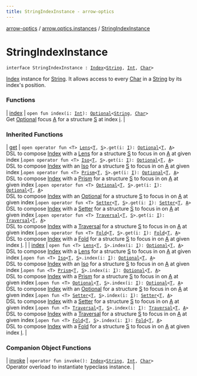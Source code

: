 ```yaml
---
title: StringIndexInstance - arrow-optics
---
```


[arrow-optics](../../index.html) / [arrow.optics.instances](../index.html) / [StringIndexInstance](./index.html)

# StringIndexInstance

`interface StringIndexInstance : `[`Index`](../../arrow.optics.typeclasses/-index/index.html)`<`[`String`](https://kotlinlang.org/api/latest/jvm/stdlib/kotlin/-string/index.html)`, `[`Int`](https://kotlinlang.org/api/latest/jvm/stdlib/kotlin/-int/index.html)`, `[`Char`](https://kotlinlang.org/api/latest/jvm/stdlib/kotlin/-char/index.html)`>`

[Index](../../arrow.optics.typeclasses/-index/index.html) instance for [String](https://kotlinlang.org/api/latest/jvm/stdlib/kotlin/-string/index.html).
It allows access to every [Char](https://kotlinlang.org/api/latest/jvm/stdlib/kotlin/-char/index.html) in a [String](https://kotlinlang.org/api/latest/jvm/stdlib/kotlin/-string/index.html) by its index's position.

### Functions

| [index](--index--.html) | `open fun index(i: `[`Int`](https://kotlinlang.org/api/latest/jvm/stdlib/kotlin/-int/index.html)`): `[`Optional`](../../arrow.optics/-optional.html)`<`[`String`](https://kotlinlang.org/api/latest/jvm/stdlib/kotlin/-string/index.html)`, `[`Char`](https://kotlinlang.org/api/latest/jvm/stdlib/kotlin/-char/index.html)`>`<br>Get [Optional](../../arrow.optics/-optional.html) focus [A](../../arrow.optics.typeclasses/-index/index.html#A) for a structure [S](../../arrow.optics.typeclasses/-index/index.html#S) at index [i](../../arrow.optics.typeclasses/-index/--index--.html#arrow.optics.typeclasses.Index$index(arrow.optics.typeclasses.Index.I)/i). |

### Inherited Functions

| [get](../../arrow.optics.typeclasses/-index/get.html) | `open operator fun <T> `[`Lens`](../../arrow.optics/-lens.html)`<`[`T`](../../arrow.optics.typeclasses/-index/get.html#T)`, `[`S`](../../arrow.optics.typeclasses/-index/index.html#S)`>.get(i: `[`I`](../../arrow.optics.typeclasses/-index/index.html#I)`): `[`Optional`](../../arrow.optics/-optional.html)`<`[`T`](../../arrow.optics.typeclasses/-index/get.html#T)`, `[`A`](../../arrow.optics.typeclasses/-index/index.html#A)`>`<br>DSL to compose [Index](../../arrow.optics.typeclasses/-index/index.html) with a [Lens](../../arrow.optics/-lens.html) for a structure [S](../../arrow.optics.typeclasses/-index/index.html#S) to focus in on [A](../../arrow.optics.typeclasses/-index/index.html#A) at given index [I](../../arrow.optics.typeclasses/-index/index.html#I).`open operator fun <T> `[`Iso`](../../arrow.optics/-iso.html)`<`[`T`](../../arrow.optics.typeclasses/-index/get.html#T)`, `[`S`](../../arrow.optics.typeclasses/-index/index.html#S)`>.get(i: `[`I`](../../arrow.optics.typeclasses/-index/index.html#I)`): `[`Optional`](../../arrow.optics/-optional.html)`<`[`T`](../../arrow.optics.typeclasses/-index/get.html#T)`, `[`A`](../../arrow.optics.typeclasses/-index/index.html#A)`>`<br>DSL to compose [Index](../../arrow.optics.typeclasses/-index/index.html) with an [Iso](../../arrow.optics/-iso.html) for a structure [S](../../arrow.optics.typeclasses/-index/index.html#S) to focus in on [A](../../arrow.optics.typeclasses/-index/index.html#A) at given index [I](../../arrow.optics.typeclasses/-index/index.html#I).`open operator fun <T> `[`Prism`](../../arrow.optics/-prism.html)`<`[`T`](../../arrow.optics.typeclasses/-index/get.html#T)`, `[`S`](../../arrow.optics.typeclasses/-index/index.html#S)`>.get(i: `[`I`](../../arrow.optics.typeclasses/-index/index.html#I)`): `[`Optional`](../../arrow.optics/-optional.html)`<`[`T`](../../arrow.optics.typeclasses/-index/get.html#T)`, `[`A`](../../arrow.optics.typeclasses/-index/index.html#A)`>`<br>DSL to compose [Index](../../arrow.optics.typeclasses/-index/index.html) with a [Prism](../../arrow.optics/-prism.html) for a structure [S](../../arrow.optics.typeclasses/-index/index.html#S) to focus in on [A](../../arrow.optics.typeclasses/-index/index.html#A) at given index [I](../../arrow.optics.typeclasses/-index/index.html#I).`open operator fun <T> `[`Optional`](../../arrow.optics/-optional.html)`<`[`T`](../../arrow.optics.typeclasses/-index/get.html#T)`, `[`S`](../../arrow.optics.typeclasses/-index/index.html#S)`>.get(i: `[`I`](../../arrow.optics.typeclasses/-index/index.html#I)`): `[`Optional`](../../arrow.optics/-optional.html)`<`[`T`](../../arrow.optics.typeclasses/-index/get.html#T)`, `[`A`](../../arrow.optics.typeclasses/-index/index.html#A)`>`<br>DSL to compose [Index](../../arrow.optics.typeclasses/-index/index.html) with an [Optional](../../arrow.optics/-optional.html) for a structure [S](../../arrow.optics.typeclasses/-index/index.html#S) to focus in on [A](../../arrow.optics.typeclasses/-index/index.html#A) at given index [I](../../arrow.optics.typeclasses/-index/index.html#I).`open operator fun <T> `[`Setter`](../../arrow.optics/-setter.html)`<`[`T`](../../arrow.optics.typeclasses/-index/get.html#T)`, `[`S`](../../arrow.optics.typeclasses/-index/index.html#S)`>.get(i: `[`I`](../../arrow.optics.typeclasses/-index/index.html#I)`): `[`Setter`](../../arrow.optics/-setter.html)`<`[`T`](../../arrow.optics.typeclasses/-index/get.html#T)`, `[`A`](../../arrow.optics.typeclasses/-index/index.html#A)`>`<br>DSL to compose [Index](../../arrow.optics.typeclasses/-index/index.html) with a [Setter](../../arrow.optics/-setter.html) for a structure [S](../../arrow.optics.typeclasses/-index/index.html#S) to focus in on [A](../../arrow.optics.typeclasses/-index/index.html#A) at given index [I](../../arrow.optics.typeclasses/-index/index.html#I).`open operator fun <T> `[`Traversal`](../../arrow.optics/-traversal.html)`<`[`T`](../../arrow.optics.typeclasses/-index/get.html#T)`, `[`S`](../../arrow.optics.typeclasses/-index/index.html#S)`>.get(i: `[`I`](../../arrow.optics.typeclasses/-index/index.html#I)`): `[`Traversal`](../../arrow.optics/-traversal.html)`<`[`T`](../../arrow.optics.typeclasses/-index/get.html#T)`, `[`A`](../../arrow.optics.typeclasses/-index/index.html#A)`>`<br>DSL to compose [Index](../../arrow.optics.typeclasses/-index/index.html) with a [Traversal](../../arrow.optics/-traversal.html) for a structure [S](../../arrow.optics.typeclasses/-index/index.html#S) to focus in on [A](../../arrow.optics.typeclasses/-index/index.html#A) at given index [I](../../arrow.optics.typeclasses/-index/index.html#I).`open operator fun <T> `[`Fold`](../../arrow.optics/-fold/index.html)`<`[`T`](../../arrow.optics.typeclasses/-index/get.html#T)`, `[`S`](../../arrow.optics.typeclasses/-index/index.html#S)`>.get(i: `[`I`](../../arrow.optics.typeclasses/-index/index.html#I)`): `[`Fold`](../../arrow.optics/-fold/index.html)`<`[`T`](../../arrow.optics.typeclasses/-index/get.html#T)`, `[`A`](../../arrow.optics.typeclasses/-index/index.html#A)`>`<br>DSL to compose [Index](../../arrow.optics.typeclasses/-index/index.html) with a [Fold](../../arrow.optics/-fold/index.html) for a structure [S](../../arrow.optics.typeclasses/-index/index.html#S) to focus in on [A](../../arrow.optics.typeclasses/-index/index.html#A) at given index [I](../../arrow.optics.typeclasses/-index/index.html#I). |
| [index](../../arrow.optics.typeclasses/-index/--index--.html) | `open fun <T> `[`Lens`](../../arrow.optics/-lens.html)`<`[`T`](../../arrow.optics.typeclasses/-index/--index--.html#T)`, `[`S`](../../arrow.optics.typeclasses/-index/index.html#S)`>.index(i: `[`I`](../../arrow.optics.typeclasses/-index/index.html#I)`): `[`Optional`](../../arrow.optics/-optional.html)`<`[`T`](../../arrow.optics.typeclasses/-index/--index--.html#T)`, `[`A`](../../arrow.optics.typeclasses/-index/index.html#A)`>`<br>DSL to compose [Index](../../arrow.optics.typeclasses/-index/index.html) with a [Lens](../../arrow.optics/-lens.html) for a structure [S](../../arrow.optics.typeclasses/-index/index.html#S) to focus in on [A](../../arrow.optics.typeclasses/-index/index.html#A) at given index [I](../../arrow.optics.typeclasses/-index/index.html#I).`open fun <T> `[`Iso`](../../arrow.optics/-iso.html)`<`[`T`](../../arrow.optics.typeclasses/-index/--index--.html#T)`, `[`S`](../../arrow.optics.typeclasses/-index/index.html#S)`>.index(i: `[`I`](../../arrow.optics.typeclasses/-index/index.html#I)`): `[`Optional`](../../arrow.optics/-optional.html)`<`[`T`](../../arrow.optics.typeclasses/-index/--index--.html#T)`, `[`A`](../../arrow.optics.typeclasses/-index/index.html#A)`>`<br>DSL to compose [Index](../../arrow.optics.typeclasses/-index/index.html) with an [Iso](../../arrow.optics/-iso.html) for a structure [S](../../arrow.optics.typeclasses/-index/index.html#S) to focus in on [A](../../arrow.optics.typeclasses/-index/index.html#A) at given index [I](../../arrow.optics.typeclasses/-index/index.html#I).`open fun <T> `[`Prism`](../../arrow.optics/-prism.html)`<`[`T`](../../arrow.optics.typeclasses/-index/--index--.html#T)`, `[`S`](../../arrow.optics.typeclasses/-index/index.html#S)`>.index(i: `[`I`](../../arrow.optics.typeclasses/-index/index.html#I)`): `[`Optional`](../../arrow.optics/-optional.html)`<`[`T`](../../arrow.optics.typeclasses/-index/--index--.html#T)`, `[`A`](../../arrow.optics.typeclasses/-index/index.html#A)`>`<br>DSL to compose [Index](../../arrow.optics.typeclasses/-index/index.html) with a [Prism](../../arrow.optics/-prism.html) for a structure [S](../../arrow.optics.typeclasses/-index/index.html#S) to focus in on [A](../../arrow.optics.typeclasses/-index/index.html#A) at given index [I](../../arrow.optics.typeclasses/-index/index.html#I).`open fun <T> `[`Optional`](../../arrow.optics/-optional.html)`<`[`T`](../../arrow.optics.typeclasses/-index/--index--.html#T)`, `[`S`](../../arrow.optics.typeclasses/-index/index.html#S)`>.index(i: `[`I`](../../arrow.optics.typeclasses/-index/index.html#I)`): `[`Optional`](../../arrow.optics/-optional.html)`<`[`T`](../../arrow.optics.typeclasses/-index/--index--.html#T)`, `[`A`](../../arrow.optics.typeclasses/-index/index.html#A)`>`<br>DSL to compose [Index](../../arrow.optics.typeclasses/-index/index.html) with an [Optional](../../arrow.optics/-optional.html) for a structure [S](../../arrow.optics.typeclasses/-index/index.html#S) to focus in on [A](../../arrow.optics.typeclasses/-index/index.html#A) at given index [I](../../arrow.optics.typeclasses/-index/index.html#I).`open fun <T> `[`Setter`](../../arrow.optics/-setter.html)`<`[`T`](../../arrow.optics.typeclasses/-index/--index--.html#T)`, `[`S`](../../arrow.optics.typeclasses/-index/index.html#S)`>.index(i: `[`I`](../../arrow.optics.typeclasses/-index/index.html#I)`): `[`Setter`](../../arrow.optics/-setter.html)`<`[`T`](../../arrow.optics.typeclasses/-index/--index--.html#T)`, `[`A`](../../arrow.optics.typeclasses/-index/index.html#A)`>`<br>DSL to compose [Index](../../arrow.optics.typeclasses/-index/index.html) with a [Setter](../../arrow.optics/-setter.html) for a structure [S](../../arrow.optics.typeclasses/-index/index.html#S) to focus in on [A](../../arrow.optics.typeclasses/-index/index.html#A) at given index [I](../../arrow.optics.typeclasses/-index/index.html#I).`open fun <T> `[`Traversal`](../../arrow.optics/-traversal.html)`<`[`T`](../../arrow.optics.typeclasses/-index/--index--.html#T)`, `[`S`](../../arrow.optics.typeclasses/-index/index.html#S)`>.index(i: `[`I`](../../arrow.optics.typeclasses/-index/index.html#I)`): `[`Traversal`](../../arrow.optics/-traversal.html)`<`[`T`](../../arrow.optics.typeclasses/-index/--index--.html#T)`, `[`A`](../../arrow.optics.typeclasses/-index/index.html#A)`>`<br>DSL to compose [Index](../../arrow.optics.typeclasses/-index/index.html) with a [Traversal](../../arrow.optics/-traversal.html) for a structure [S](../../arrow.optics.typeclasses/-index/index.html#S) to focus in on [A](../../arrow.optics.typeclasses/-index/index.html#A) at given index [I](../../arrow.optics.typeclasses/-index/index.html#I).`open fun <T> `[`Fold`](../../arrow.optics/-fold/index.html)`<`[`T`](../../arrow.optics.typeclasses/-index/--index--.html#T)`, `[`S`](../../arrow.optics.typeclasses/-index/index.html#S)`>.index(i: `[`I`](../../arrow.optics.typeclasses/-index/index.html#I)`): `[`Fold`](../../arrow.optics/-fold/index.html)`<`[`T`](../../arrow.optics.typeclasses/-index/--index--.html#T)`, `[`A`](../../arrow.optics.typeclasses/-index/index.html#A)`>`<br>DSL to compose [Index](../../arrow.optics.typeclasses/-index/index.html) with a [Fold](../../arrow.optics/-fold/index.html) for a structure [S](../../arrow.optics.typeclasses/-index/index.html#S) to focus in on [A](../../arrow.optics.typeclasses/-index/index.html#A) at given index [I](../../arrow.optics.typeclasses/-index/index.html#I). |

### Companion Object Functions

| [invoke](invoke.html) | `operator fun invoke(): `[`Index`](../../arrow.optics.typeclasses/-index/index.html)`<`[`String`](https://kotlinlang.org/api/latest/jvm/stdlib/kotlin/-string/index.html)`, `[`Int`](https://kotlinlang.org/api/latest/jvm/stdlib/kotlin/-int/index.html)`, `[`Char`](https://kotlinlang.org/api/latest/jvm/stdlib/kotlin/-char/index.html)`>`<br>Operator overload to instantiate typeclass instance. |

